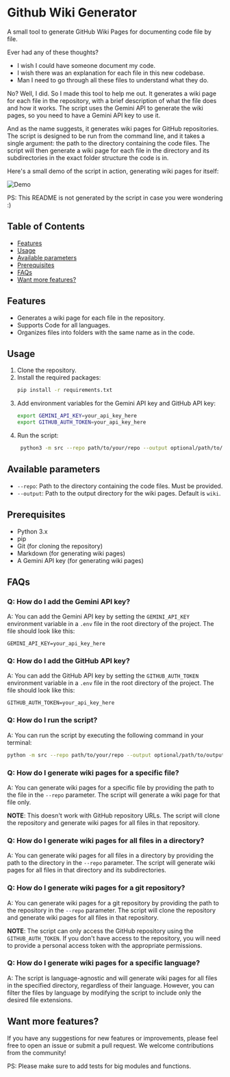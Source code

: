 # Github Wiki Generator

A small tool to generate GitHub Wiki Pages for documenting code file by file.

Ever had any of these thoughts?
- I wish I could have someone document my code.
- I wish there was an explanation for each file in this new codebase.
- Man I need to go through all these files to understand what they do.

No? Well, I did. So I made this tool to help me out. It generates a wiki page for each file in the repository, with a brief description of what the file does and how it works. The script uses the Gemini API to generate the wiki pages, so you need to have a Gemini API key to use it.

And as the name suggests, it generates wiki pages for GitHub repositories. The script is designed to be run from the command line, and it takes a single argument: the path to the directory containing the code files. The script will then generate a wiki page for each file in the directory and its subdirectories in the exact folder structure the code is in.

Here's a small demo of the script in action, generating wiki pages for itself:

![Demo](demo/demo.gif)

PS: This README is not generated by the script in case you were wondering :)

## Table of Contents
- [Features](#features)
- [Usage](#usage)
- [Available parameters](#available-parameters)
- [Prerequisites](#prerequisites)
- [FAQs](#faqs)
- [Want more features?](#want-more-features)

## Features
- Generates a wiki page for each file in the repository.
- Supports Code for all languages.
- Organizes files into folders with the same name as in the code.

## Usage
1. Clone the repository.
2. Install the required packages:
   ```bash
   pip install -r requirements.txt
   ```
3. Add environment variables for the Gemini API key and GitHub API key:
   ```bash
   export GEMINI_API_KEY=your_api_key_here
   export GITHUB_AUTH_TOKEN=your_api_key_here
   ```
4. Run the script:
   ```bash
    python3 -m src --repo path/to/your/repo --output optional/path/to/output
    ```

## Available parameters
- `--repo`: Path to the directory containing the code files. Must be provided.
- `--output`: Path to the output directory for the wiki pages. Default is `wiki`.

## Prerequisites

- Python 3.x
- pip
- Git (for cloning the repository)
- Markdown (for generating wiki pages)
- A Gemini API key (for generating wiki pages)

## FAQs

### Q: How do I add the Gemini API key?
A: You can add the Gemini API key by setting the `GEMINI_API_KEY` environment variable in a `.env` file in the root directory of the project. The file should look like this:
```
GEMINI_API_KEY=your_api_key_here
```

### Q: How do I add the GitHub API key?
A: You can add the GitHub API key by setting the `GITHUB_AUTH_TOKEN` environment variable in a `.env` file in the root directory of the project. The file should look like this:
```
GITHUB_AUTH_TOKEN=your_api_key_here
```

### Q: How do I run the script?
A: You can run the script by executing the following command in your terminal:
```bash
python -m src --repo path/to/your/repo --output optional/path/to/output
```

### Q: How do I generate wiki pages for a specific file?
A: You can generate wiki pages for a specific file by providing the path to the file in the `--repo` parameter. The script will generate a wiki page for that file only.

**NOTE**: This doesn't work with GitHub repository URLs. The script will clone the repository and generate wiki pages for all files in that repository.

### Q: How do I generate wiki pages for all files in a directory?
A: You can generate wiki pages for all files in a directory by providing the path to the directory in the `--repo` parameter. The script will generate wiki pages for all files in that directory and its subdirectories.

### Q: How do I generate wiki pages for a git repository?
A: You can generate wiki pages for a git repository by providing the path to the repository in the `--repo` parameter. The script will clone the repository and generate wiki pages for all files in that repository.

**NOTE**: The script can only access the GitHub repository using the `GITHUB_AUTH_TOKEN`. If you don't have access to the repository, you will need to provide a personal access token with the appropriate permissions.

### Q: How do I generate wiki pages for a specific language?
A: The script is language-agnostic and will generate wiki pages for all files in the specified directory, regardless of their language. However, you can filter the files by language by modifying the script to include only the desired file extensions.

## Want more features?
If you have any suggestions for new features or improvements, please feel free to open an issue or submit a pull request. We welcome contributions from the community!

PS: Please make sure to add tests for big modules and functions.
